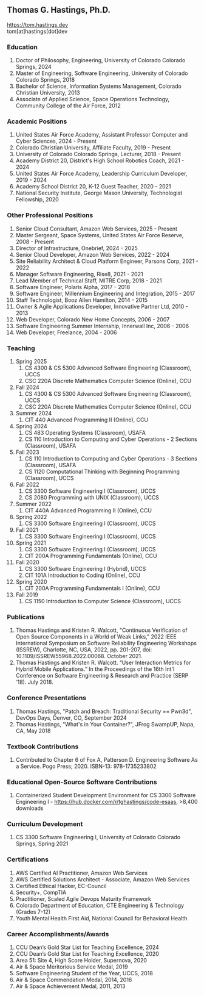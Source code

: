 ## Thomas G. Hastings, Ph.D.
https://tom.hastings.dev \
tom[at]hastings[dot]dev

### Education
1. Doctor of Philosophy, Engineering, University of Colorado Colorado Springs, 2024
1. Master of Engineering, Software Engineering, University of Colorado Colorado Springs, 2018
1. Bachelor of Science, Information Systems Management, Colorado Christian University, 2013
1. Associate of Applied Science, Space Operations Technology, Community College of the Air Force, 2012

### Academic Positions
1. United States Air Force Academy, Assistant Professor Computer and Cyber Sciences, 2024 - Present
1. Colorado Christian University, Affiliate Faculty, 2019 - Present
1. University of Colorado Colorado Springs, Lecturer, 2018 - Present
1. Academy District 20, District's High School Robotics Coach, 2021 - 2024
1. United States Air Force Academy, Leadership Curriculum Developer, 2019 - 2024
1. Academy School District 20, K-12 Guest Teacher, 2020 - 2021
1. National Security Institute, George Mason University, Technologist Fellowship, 2020

### Other Professional Positions
1. Senior Cloud Consultant, Amazon Web Services, 2025 - Present
1. Master Sergeant, Space Systems, United States Air Force Reserve, 2008 - Present
1. Director of Infrastructure, Onebrief, 2024 - 2025
1. Senior Cloud Developer, Amazon Web Services, 2022 - 2024
1. Site Reliability Architect & Cloud Platform Engineer, Parsons Corp, 2021 - 2022
1. Manager Software Engineering, Rise8, 2021 - 2021
1. Lead Member of Technical Staff, MITRE Corp, 2018 - 2021
1. Software Engineer, Polaris Alpha, 2017 - 2018
1. Software Engineer, Millennium Engineering and Integration, 2015 - 2017
1. Staff Technologist, Booz Allen Hamilton, 2014 - 2015
1. Owner & Agile Applications Developer, Innovative Partner Ltd, 2010 - 2013
1. Web Developer, Colorado New Home Concepts, 2006 - 2007
1. Software Engineering Summer Internship, Innerwall Inc, 2006 - 2006
1. Web Developer, Freelance, 2004 - 2006

### Teaching 
1. Spring 2025
   1. CS 4300 & CS 5300 Advanced Software Engineering (Classroom), UCCS
   1. CSC 220A Discrete Mathematics Computer Science (Online), CCU
1. Fall 2024
   1. CS 4300 & CS 5300 Advanced Software Engineering (Classroom), UCCS
   1. CSC 220A Discrete Mathematics Computer Science (Online), CCU
1. Summer 2024
   1. CIT 440 Advanced Programming II (Online), CCU
1. Spring 2024
   1. CS 483 Operating Systems (Classroom), USAFA
   1. CS 110 Introduction to Computing and Cyber Operations - 2 Sections (Classroom), USAFA
1. Fall 2023
    1. CS 110 Introduction to Computing and Cyber Operations - 3 Sections (Classroom), USAFA
    1. CS 1120 Computational Thinking with Beginning Programming (Classroom), UCCS
1. Fall 2022
    1. CS 3300 Software Engineering I (Classroom), UCCS
    1. CS 2080 Programming with UNIX (Classroom), UCCS
1. Summer 2022
    1. CIT 440A Advanced Programming II (Online), CCU
1. Spring 2022
    1. CS 3300 Software Engineering I (Classroom), UCCS
1. Fall 2021
    1. CS 3300 Software Engineering I (Classroom), UCCS
1. Spring 2021
    1. CS 3300 Software Engineering I (Classroom), UCCS
    1. CIT 200A Programming Fundamentals (Online), CCU
1. Fall 2020
    1. CS 3300 Software Engineering I (Hybrid), UCCS
    1. CIT 101A Introduction to Coding (Online), CCU
1. Spring 2020 
    1. CIT 200A Programming Fundamentals I (Online), CCU
1. Fall 2019
    1. CS 1150 Introduction to Computer Science (Classroom), UCCS
 
### Publications
1. Thomas Hastings and Kristen R. Walcott, "Continuous Verification of Open Source Components in a World of Weak Links," 2022 IEEE International Symposium on Software Reliability Engineering Workshops (ISSREW), Charlotte, NC, USA, 2022, pp. 201-207, doi: 10.1109/ISSREW55968.2022.00068. October 2021.
1. Thomas Hastings and Kristen R. Walcott. “User Interaction Metrics for Hybrid Mobile Applications.” In the Proceedings of the 16th Int'l Conference on Software Engineering & Research and Practice (SERP ‘18). July 2018.

### Conference Presentations 
1. Thomas Hastings, "Patch and Breach: Traditional Security == Pwn3d", DevOps Days, Denver, CO, September 2024
1. Thomas Hastings, "What's in Your Container?", JFrog SwampUP, Napa, CA, May 2018

### Textbook Contributions
1. Contributed to Chapter 6 of Fox A, Patterson D. Engineering Software As a Service. Pogo Press; 2020. ISBN-13: 978-1735233802

### Educational Open-Source Software Contributions
1. Containerized Student Development Environment for CS 3300 Software Engineering I - https://hub.docker.com/r/tghastings/code-esaas, >8,400 downloads

### Curriculum Development
1. CS 3300 Software Engineering I, University of Colorado Colorado Springs, Spring 2021

### Certifications
1. AWS Certified AI Practitioner, Amazon Web Services
1. AWS Certified Solutions Architect - Associate, Amazon Web Services
1. Certified Ethical Hacker, EC-Council
1. Security+, CompTIA
1. Practitioner, Scaled Agile Devops Maturity Framework
1. Colorado Department of Education, CTE Engineering & Technology (Grades 7-12)
1. Youth Mental Health First Aid, National Council for Behavioral Health

### Career Accomplishments/Awards
1. CCU Dean’s Gold Star List for Teaching Excellence, 2024
1. CCU Dean’s Gold Star List for Teaching Excellence, 2020
1. Area 51: Site 4, High Score Holder, Supernova, 2020
1. Air & Space Meritorious Service Medal, 2019
1. Software Engineering Student of the Year, UCCS, 2018
1. Air & Space Commendation Medal, 2014, 2016
1. Air & Space Achievement Medal, 2011, 2013
